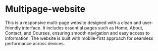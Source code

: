 # Multipage-website
This is a responsive multi-page website designed with a clean and user-friendly interface. It includes essential pages such as Home, About, Contact, and Courses, ensuring smooth navigation and easy access to information. The website is built with mobile-first approach for seamless performance across devices.
